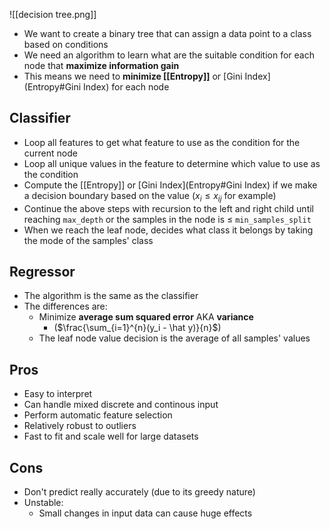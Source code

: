 ![[decision tree.png]]
- We want to create a binary tree that can assign a data point to a class based on conditions
- We need an algorithm to learn what are the suitable condition for each node that **maximize information gain**
- This means we need to **minimize [[Entropy]]** or [Gini Index](Entropy#Gini Index) for each node
## Classifier
- Loop all features to get what feature to use as the condition for the current node
- Loop all unique values in the feature to determine which value to use as the condition
- Compute the [[Entropy]] or [Gini Index](Entropy#Gini Index) if we make a decision boundary based on the value ($x_i \leq x_{ij}$ for example)
- Continue the above steps with recursion to the left and right child until reaching `max_depth` or the samples in the node is $\leq$ `min_samples_split`
- When we reach the leaf node, decides what class it belongs by taking the mode of the samples' class
## Regressor
- The algorithm is the same as the classifier
- The differences are:
	- Minimize **average sum squared error** AKA **variance** 
		- ($\frac{\sum_{i=1}^{n}(y_i - \hat y)}{n}$)
	- The leaf node value decision is the average of all samples' values
## Pros
- Easy to interpret
- Can handle mixed discrete and continous input
- Perform automatic feature selection
- Relatively robust to outliers
- Fast to fit and scale well for large datasets
## Cons
- Don't predict really accurately (due to its greedy nature)
- Unstable: 
	- Small changes in input data can cause huge effects